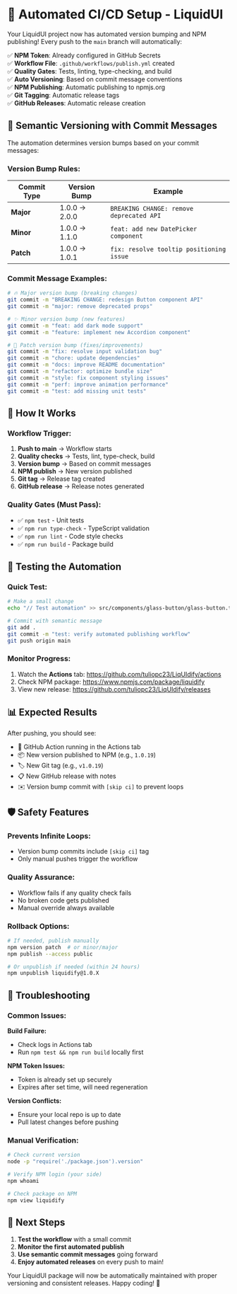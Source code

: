 # 🚀 Automated CI/CD Setup - LiquidUI

Your LiquidUI project now has automated version bumping and NPM publishing! Every push to the `main` branch will automatically:

✅ **NPM Token**: Already configured in GitHub Secrets  
✅ **Workflow File**: `.github/workflows/publish.yml` created  
✅ **Quality Gates**: Tests, linting, type-checking, and build  
✅ **Auto Versioning**: Based on commit message conventions  
✅ **NPM Publishing**: Automatic publishing to npmjs.org  
✅ **Git Tagging**: Automatic release tags  
✅ **GitHub Releases**: Automatic release creation  

## 📝 Semantic Versioning with Commit Messages

The automation determines version bumps based on your commit messages:

### Version Bump Rules:
| Commit Type | Version Bump | Example |
|-------------|--------------|---------|
| **Major** | 1.0.0 → 2.0.0 | `BREAKING CHANGE: remove deprecated API` |
| **Minor** | 1.0.0 → 1.1.0 | `feat: add new DatePicker component` |
| **Patch** | 1.0.0 → 1.0.1 | `fix: resolve tooltip positioning issue` |

### Commit Message Examples:
```bash
# 🔥 Major version bump (breaking changes)
git commit -m "BREAKING CHANGE: redesign Button component API"
git commit -m "major: remove deprecated props"

# ✨ Minor version bump (new features)
git commit -m "feat: add dark mode support"
git commit -m "feature: implement new Accordion component"

# 🐛 Patch version bump (fixes/improvements)
git commit -m "fix: resolve input validation bug"
git commit -m "chore: update dependencies"
git commit -m "docs: improve README documentation"
git commit -m "refactor: optimize bundle size"
git commit -m "style: fix component styling issues"
git commit -m "perf: improve animation performance"
git commit -m "test: add missing unit tests"
```

## 🔄 How It Works

### Workflow Trigger:
1. **Push to main** → Workflow starts
2. **Quality checks** → Tests, lint, type-check, build
3. **Version bump** → Based on commit messages
4. **NPM publish** → New version published
5. **Git tag** → Release tag created
6. **GitHub release** → Release notes generated

### Quality Gates (Must Pass):
- ✅ `npm test` - Unit tests
- ✅ `npm run type-check` - TypeScript validation
- ✅ `npm run lint` - Code style checks
- ✅ `npm run build` - Package build

## 🧪 Testing the Automation

### Quick Test:
```bash
# Make a small change
echo "// Test automation" >> src/components/glass-button/glass-button.tsx

# Commit with semantic message
git add .
git commit -m "test: verify automated publishing workflow"
git push origin main
```

### Monitor Progress:
1. Watch the **Actions** tab: https://github.com/tuliopc23/LiqUIdify/actions
2. Check NPM package: https://www.npmjs.com/package/liquidify
3. View new release: https://github.com/tuliopc23/LiqUIdify/releases

## 📊 Expected Results

After pushing, you should see:
- 🔄 GitHub Action running in the Actions tab
- 📦 New version published to NPM (e.g., `1.0.19`)
- 🏷️ New Git tag (e.g., `v1.0.19`)
- 📋 New GitHub release with notes
- ✉️ Version bump commit with `[skip ci]` to prevent loops

## 🛡️ Safety Features

### Prevents Infinite Loops:
- Version bump commits include `[skip ci]` tag
- Only manual pushes trigger the workflow

### Quality Assurance:
- Workflow fails if any quality check fails
- No broken code gets published
- Manual override always available

### Rollback Options:
```bash
# If needed, publish manually
npm version patch  # or minor/major
npm publish --access public

# Or unpublish if needed (within 24 hours)
npm unpublish liquidify@1.0.X
```

## 🔧 Troubleshooting

### Common Issues:

**Build Failure:**
- Check logs in Actions tab
- Run `npm test && npm run build` locally first

**NPM Token Issues:**
- Token is already set up securely
- Expires after set time, will need regeneration

**Version Conflicts:**
- Ensure your local repo is up to date
- Pull latest changes before pushing

### Manual Verification:
```bash
# Check current version
node -p "require('./package.json').version"

# Verify NPM login (your side)
npm whoami

# Check package on NPM
npm view liquidify
```

## 🎯 Next Steps

1. **Test the workflow** with a small commit
2. **Monitor the first automated publish**
3. **Use semantic commit messages** going forward
4. **Enjoy automated releases** on every push to main!

Your LiquidUI package will now be automatically maintained with proper versioning and consistent releases. Happy coding! 🎉
